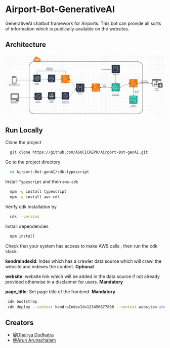 
# Airport-Bot-GenerativeAI

GenerativeAI chatbot framework for Airports. This bot can provide all sorts of information which is publically available on the websites.

## Architecture
![Arch Image](https://github.com/ASUCICREPO/Airport-Bot-genAI/blob/main/Arch.png)

## Run Locally

Clone the project

```bash {"id":"01HTZEMSE9DJB4D5JMBQWRGP9B"}
  git clone https://github.com/ASUCICREPO/Airport-Bot-genAI.git
```

Go to the project directory

```bash {"id":"01HTZEMSE9DJB4D5JMBTGRZWT1"}
  cd Airport-Bot-genAI/cdk-typescript
```

Install `Typescript` and then `aws-cdk`

```bash {"id":"01HTZEMSE9DJB4D5JMBWK9G9FA"}
  npm -g install typescript
  npm -g install aws-cdk
```

Verify cdk installation by

```bash {"id":"01HTZEMSE9DJB4D5JMBZ3AMSRG"}
  cdk --version
```

Install dependencies

```bash {"id":"01HTZEMSE9DJB4D5JMBZR4V1NW"}
  npm install
```

Check that your system has access to make AWS calls , then run the cdk stack.

**kendraIndexId**: Index which has a crawler data source which will crawl the website and indexes the content. **Optional**

**website**: website link which will be added in the data source if not already provided otherwise in a disclaimer for users. **Mandatory**

__page_title__: Set page title of the frontend. __Mandatory__

```bash {"id":"01HTZEMSE9DJB4D5JMC5ZBZ80K"}
 cdk bootstrap 
 cdk deploy --context kendraIndexId=123456677890 --context website='abc.com' --context page_title='Airport Bot'
```
## Creators
- [@Dhairya Dudhatra](https://github.com/Dhairya-Dudhatra)
- [@Arun Arunachalam](https://github.com/awsaruna)
